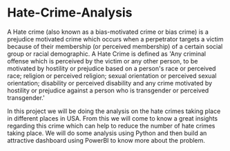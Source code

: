 # Hate-Crime-Analysis

A Hate crime (also known as a bias-motivated crime or bias crime) is a prejudice motivated crime which occurs when a perpetrator targets a victim because of their membership (or perceived membership) of a certain social group or racial demographic. 
A Hate Crime is defined as 'Any criminal offense which is perceived by the victim or any other person, to be motivated by hostility or prejudice based on a person's race or perceived race; religion or perceived religion; sexual orientation or perceived sexual orientation; disability or perceived disability and any crime motivated by hostility or prejudice against a person who is transgender or perceived transgender.'


In this project we will be doing the analysis on the hate crimes taking place in different places in USA. From this we will come to know a great insights regarding this crime which can help to reduce the number of hate crimes taking place. We will do some analysis using Python and then build an attractive dashboard using PowerBI to know more about the problem.
